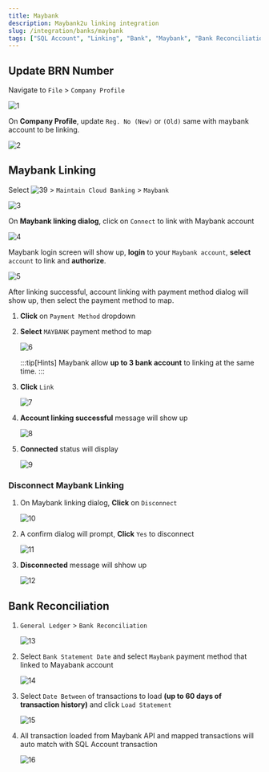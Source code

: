 ```yaml
---
title: Maybank
description: Maybank2u linking integration
slug: /integration/banks/maybank
tags: ["SQL Account", "Linking", "Bank", "Maybank", "Bank Reconciliation"]
---
```


## Update BRN Number

Navigate to `File` > `Company Profile`

![1](../../../static/img/integration/banks/maybank/company-profile.png)

On **Company Profile**, update `Reg. No (New)` or `(Old)` same with maybank account to be linking.

![2](../../../static/img/integration/banks/maybank/brn.png)

## Maybank Linking

Select ![39](../../../static/img/integration/banks/cloud-icon.png) > `Maintain Cloud Banking` > `Maybank`

![3](../../../static/img/integration/banks/maybank/linking-1.png)

On **Maybank linking dialog**, click on `Connect` to link with Maybank account

![4](../../../static/img/integration/banks/maybank/linking-2.png)

Maybank login screen will show up, **login** to your `Maybank account`, **select** `account` to link and **authorize**.

![5](../../../static/img/integration/banks/maybank/maybank-ui.png)

After linking successful, account linking with payment method dialog will show up, then select the payment method to map.

1. **Click** on `Payment Method` dropdown
2. **Select** `MAYBANK` payment method to map

    ![6](../../../static/img/integration/banks/maybank/linking-3.png)

    :::tip[Hints]
    Maybank allow **up to 3 bank account** to linking at the same time.
    :::

3. **Click** `Link`

    ![7](../../../static/img/integration/banks/maybank/linking-4.png)

4. **Account linking successful** message will show up

    ![8](../../../static/img/integration/banks/maybank/linking-5.png)

5. **Connected** status will display

    ![9](../../../static/img/integration/banks/maybank/linking-6.png)

### Disconnect Maybank Linking

1. On Maybank linking dialog, **Click** on `Disconnect`

    ![10](../../../static/img/integration/banks/maybank/disconnect-1.png)

2. A confirm dialog will prompt, **Click** `Yes` to disconnect

    ![11](../../../static/img/integration/banks/maybank/disconnect-2.png)

3. **Disconnected** message will shhow up

    ![12](../../../static/img/integration/banks/maybank/disconnect-3.png)

## Bank Reconciliation

1. `General Ledger` > `Bank Reconciliation`

    ![13](../../../static/img/integration/banks/maybank/bank-recon-1.png)

2. Select `Bank Statement Date` and select `Maybank` payment method that linked to Mayabank account

    ![14](../../../static/img/integration/banks/maybank/bank-recon-2.png)

3. Select `Date Between` of transactions to load **(up to 60 days of transaction history)** and click `Load Statement`

    ![15](../../../static/img/integration/banks/maybank/bank-recon-3.png)

4. All transaction loaded from Maybank API and mapped transactions will auto match with SQL Account transaction

    ![16](../../../static/img/integration/banks/maybank/bank-recon-4.png)
